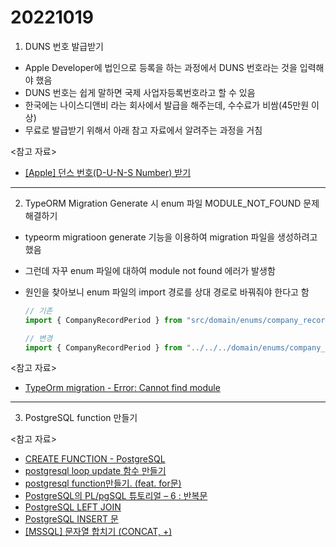 # 20221019

1. DUNS 번호 발급받기

- Apple Developer에 법인으로 등록을 하는 과정에서 DUNS 번호라는 것을 입력해야 했음
- DUNS 번호는 쉽게 말하면 국제 사업자등록번호라고 할 수 있음
- 한국에는 나이스디앤비 라는 회사에서 발급을 해주는데, 수수료가 비쌈(45만원 이상)
- 무료로 발급받기 위해서 아래 참고 자료에서 알려주는 과정을 거침

<참고 자료>

- [[Apple] 던스 번호(D-U-N-S Number) 받기](https://gigas-blog.tistory.com/m/221)

---

2. TypeORM Migration Generate 시 enum 파일 MODULE_NOT_FOUND 문제 해결하기

- typeorm migratioon generate 기능을 이용하여 migration 파일을 생성하려고 했음
- 그런데 자꾸 enum 파일에 대하여 module not found 에러가 발생함
- 원인을 찾아보니 enum 파일의 import 경로를 상대 경로로 바꿔줘야 한다고 함

  ```ts
  // 기존
  import { CompanyRecordPeriod } from "src/domain/enums/company_record_period.enum";

  // 변경
  import { CompanyRecordPeriod } from "../../../domain/enums/company_record_period.enum";
  ```

<참고 자료>

- [TypeOrm migration - Error: Cannot find module](https://stackoverflow.com/questions/66991600/typeorm-migration-error-cannot-find-module)

---

3. PostgreSQL function 만들기

<참고 자료>

- [CREATE FUNCTION - PostgreSQL](https://www.postgresql.org/docs/current/sql-createfunction.html)
- [postgresql loop update 함수 만들기](https://lee-mandu.tistory.com/302)
- [postgresql function만들기. (feat. for문)](https://zzang9iu.tistory.com/35)
- [PostgreSQL의 PL/pgSQL 튜토리얼 – 6 : 반복문](http://www.gisdeveloper.co.kr/?p=4621)
- [PostgreSQL LEFT JOIN](https://www.postgresqltutorial.com/postgresql-tutorial/postgresql-left-join/)
- [PostgreSQL INSERT 문](https://dog-developers.tistory.com/171)
- [[MSSQL] 문자열 합치기 (CONCAT, +)](https://gent.tistory.com/437)
